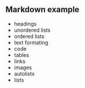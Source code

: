## Markdown example

- headings
- unordered lists
- ordered lists
- text formating
- code
- tables
- links
- images
- autolists
- lists
